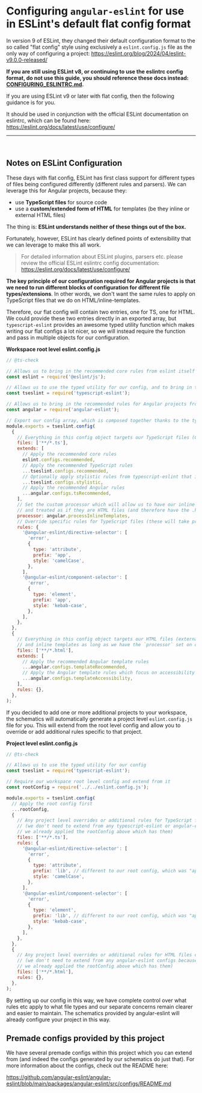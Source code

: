 # Configuring `angular-eslint` for use in ESLint's default flat config format

In version 9 of ESLint, they changed their default configuration format to the so called "flat config" style using exclusively a `eslint.config.js` file as the only way of configuring a project: https://eslint.org/blog/2024/04/eslint-v9.0.0-released/

**If you are still using ESLint v8, or continuing to use the eslintrc config format, do not use this guide, you should reference these docs instead: [CONFIGURING_ESLINTRC.md](./CONFIGURING_ESLINTRC.md).**

If you are using ESLint v9 or later with flat config, then the following guidance is for you.

It should be used in conjunction with the official ESLint documentation on eslintrc, which can be found here: https://eslint.org/docs/latest/use/configure/

---

<br>

## Notes on ESLint Configuration

These days with flat config, ESLint has first class support for different types of files being configured differently (different rules and parsers). We can leverage this for Angular projects, because they:

- use **TypeScript files** for source code
- use a **custom/extended form of HTML** for templates (be they inline or external HTML files)

The thing is: **ESLint understands neither of these things out of the box.**

Fortunately, however, ESLint has clearly defined points of extensibility that we can leverage to make this all work.

> For detailed information about ESLint plugins, parsers etc. please review the official ESLint eslintrc config documentation: https://eslint.org/docs/latest/use/configure/

**The key principle of our configuration required for Angular projects is that we need to run different blocks of configuration for different file types/extensions**. In other words, we don't want the same rules to apply on TypeScript files that we do on HTML/inline-templates.

Therefore, our flat config will contain two entries, one for TS, one for HTML. We could provide these two entries directly in an exported array, but `typescript-eslint` provides an awesome typed utility function which makes writing our flat configs a lot nicer, so we will instead require the function and pass in multiple objects for our configuration.

**Workspace root level eslint.config.js**

```js
// @ts-check

// Allows us to bring in the recommended core rules from eslint itself
const eslint = require('@eslint/js');

// Allows us to use the typed utility for our config, and to bring in the recommended rules for TypeScript projects from typescript-eslint
const tseslint = require('typescript-eslint');

// Allows us to bring in the recommended rules for Angular projects from angular-eslint
const angular = require('angular-eslint');

// Export our config array, which is composed together thanks to the typed utility function from typescript-eslint
module.exports = tseslint.config(
  {
    // Everything in this config object targets our TypeScript files (Components, Directives, Pipes etc)
    files: ['**/*.ts'],
    extends: [
      // Apply the recommended core rules
      eslint.configs.recommended,
      // Apply the recommended TypeScript rules
      ...tseslint.configs.recommended,
      // Optionally apply stylistic rules from typescript-eslint that improve code consistency
      ...tseslint.configs.stylistic,
      // Apply the recommended Angular rules
      ...angular.configs.tsRecommended,
    ],
    // Set the custom processor which will allow us to have our inline Component templates extracted
    // and treated as if they are HTML files (and therefore have the .html config below applied to them)
    processor: angular.processInlineTemplates,
    // Override specific rules for TypeScript files (these will take priority over the extended configs above)
    rules: {
      '@angular-eslint/directive-selector': [
        'error',
        {
          type: 'attribute',
          prefix: 'app',
          style: 'camelCase',
        },
      ],
      '@angular-eslint/component-selector': [
        'error',
        {
          type: 'element',
          prefix: 'app',
          style: 'kebab-case',
        },
      ],
    },
  },
  {
    // Everything in this config object targets our HTML files (external templates,
    // and inline templates as long as we have the `processor` set on our TypeScript config above)
    files: ['**/*.html'],
    extends: [
      // Apply the recommended Angular template rules
      ...angular.configs.templateRecommended,
      // Apply the Angular template rules which focus on accessibility of our apps
      ...angular.configs.templateAccessibility,
    ],
    rules: {},
  },
);
```

If you decided to add one or more additional projects to your workspace, the schematics will automatically generate a project level `eslint.config.js` file for you. This will extend from the root level config and allow you to override or add additional rules specific to that project.

**Project level eslint.config.js**

```js
// @ts-check

// Allows us to use the typed utility for our config
const tseslint = require('typescript-eslint');

// Require our workspace root level config and extend from it
const rootConfig = require('../../eslint.config.js');

module.exports = tseslint.config(
  // Apply the root config first
  ...rootConfig,
  {
    // Any project level overrides or additional rules for TypeScript files can go here
    // (we don't need to extend from any typescript-eslint or angular-eslint configs because
    // we already applied the rootConfig above which has them)
    files: ['**/*.ts'],
    rules: {
      '@angular-eslint/directive-selector': [
        'error',
        {
          type: 'attribute',
          prefix: 'lib', // different to our root config, which was "app"
          style: 'camelCase',
        },
      ],
      '@angular-eslint/component-selector': [
        'error',
        {
          type: 'element',
          prefix: 'lib', // different to our root config, which was "app"
          style: 'kebab-case',
        },
      ],
    },
  },
  {
    // Any project level overrides or additional rules for HTML files can go here
    // (we don't need to extend from any angular-eslint configs because
    // we already applied the rootConfig above which has them)
    files: ['**/*.html'],
    rules: {},
  },
);
```

By setting up our config in this way, we have complete control over what rules etc apply to what file types and our separate concerns remain clearer and easier to maintain. The schematics provided by angular-eslint will already configure your project in this way.

## Premade configs provided by this project

We have several premade configs within this project which you can extend from (and indeed the configs generated by our schematics do just that). For more information about the configs, check out the README here:

https://github.com/angular-eslint/angular-eslint/blob/main/packages/angular-eslint/src/configs/README.md

